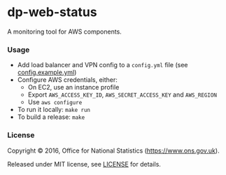 dp-web-status
==========

A monitoring tool for AWS components.

### Usage

* Add load balancer and VPN config to a `config.yml` file (see [config.example.yml](config.example.yml))
* Configure AWS credentials, either:
  * On EC2, use an instance profile
  * Export `AWS_ACCESS_KEY_ID`, `AWS_SECRET_ACCESS_KEY` and `AWS_REGION`
  * Use `aws configure`
* To run it locally: `make run`
* To build a release: `make`

### License

Copyright ©‎ 2016, Office for National Statistics (https://www.ons.gov.uk).

Released under MIT license, see [LICENSE](LICENSE.md) for details.
